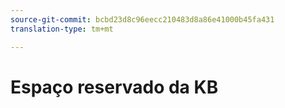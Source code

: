 ```yaml
---
source-git-commit: bcbd23d8c96eecc210483d8a86e41000b45fa431
translation-type: tm+mt

---
```

# Espaço reservado da KB
